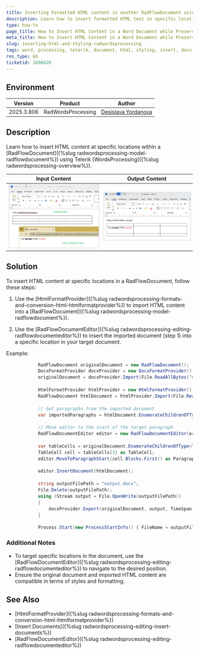 ```yaml
---
title: Inserting Formatted HTML content in another RadFlowDocument using WordsProcessing
description: Learn how to insert formatted HTML text in specific locations within a RadFlowDocument and preserve the styling using Telerik WordsProcessing.
type: how-to
page_title: How to Insert HTML Content in a Word Document while Preserving its Styles and Formatting
meta_title: How to Insert HTML Content in a Word Document while Preserving its Styles and Formatting
slug: inserting-html-and-styling-radwordsprocessing
tags: word, processing, telerik, document, html, styling, insert, docx, flow, words, formatting
res_type: kb
ticketid: 1698628
---
```


<style>
img[alt$="><"] {
  border: 1px solid lightgrey;
}

</style>

## Environment
| Version | Product | Author | 
| ---- | ---- | ---- | 
| 2025.3.806| RadWordsProcessing |[Desislava Yordanova](https://www.telerik.com/blogs/author/desislava-yordanova)| 

## Description

Learn how to insert HTML content at specific locations within a [RadFlowDocument]({%slug radwordsprocessing-model-radflowdocument%}) using Telerik [WordsProcessing]({%slug radwordsprocessing-overview%}). 

|Input Content|Output Content|
|----|----|
|![Input Content ><](images/input-flow-content.png) | ![Input Content ><](images/output-flow-content.png) | 

## Solution

To insert HTML content at specific locations in a RadFlowDocument, follow these steps:

1. Use the [HtmlFormatProvider]({%slug radwordsprocessing-formats-and-conversion-html-htmlformatprovider%}) to import HTML content into a [RadFlowDocument]({%slug radwordsprocessing-model-radflowdocument%}). 

1. Use the [RadFlowDocumentEditor]({%slug radwordsprocessing-editing-radflowdocumenteditor%}) to insert the imported document (step 1) into a specific location in your target document.

Example:

```csharp
            RadFlowDocument originalDocument = new RadFlowDocument();
            DocxFormatProvider docxProvider = new DocxFormatProvider();
            originalDocument = docxProvider.Import(File.ReadAllBytes("original.docx"), TimeSpan.FromSeconds(10));

            HtmlFormatProvider htmlProvider = new HtmlFormatProvider();
            RadFlowDocument htmlDocument = htmlProvider.Import(File.ReadAllText("content.html"), TimeSpan.FromSeconds(10));
             
            // Get paragraphs from the imported document
            var importedParagraphs = htmlDocument.EnumerateChildrenOfType<Paragraph>().ToList();

            // Move editor to the start of the target paragraph
            RadFlowDocumentEditor editor = new RadFlowDocumentEditor(originalDocument);

            var tableCells = originalDocument.EnumerateChildrenOfType<TableCell>().ToList();
            TableCell cell = tableCells[3] as TableCell;
            editor.MoveToParagraphStart(cell.Blocks.First() as Paragraph);

            editor.InsertDocument(htmlDocument); 

            string outputFilePath = "output.docx";
            File.Delete(outputFilePath);
            using (Stream output = File.OpenWrite(outputFilePath))
            {
                docxProvider.Export(originalDocument, output, TimeSpan.FromSeconds(10));
            }

            Process.Start(new ProcessStartInfo() { FileName = outputFilePath, UseShellExecute = true });
```


### Additional Notes

- To target specific locations in the document, use the [RadFlowDocumentEditor]({%slug radwordsprocessing-editing-radflowdocumenteditor%}) to navigate to the desired position.
- Ensure the original document and imported HTML content are compatible in terms of styles and formatting.

## See Also

- [HtmlFormatProvider]({%slug radwordsprocessing-formats-and-conversion-html-htmlformatprovider%}) 
- [Insert Documents]({%slug radwordsprocessing-editing-insert-documents%})
- [RadFlowDocumentEditor]({%slug radwordsprocessing-editing-radflowdocumenteditor%})
